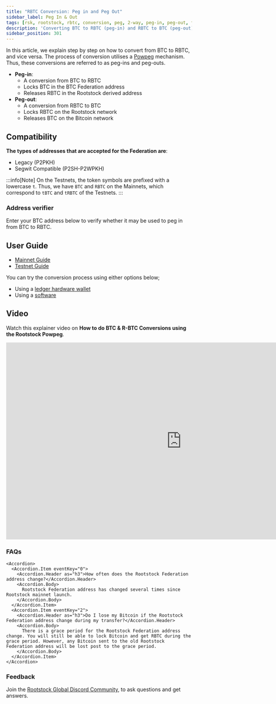 ```yaml
---
title: "RBTC Conversion: Peg in and Peg Out"
sidebar_label: Peg In & Out
tags: [rsk, rootstock, rbtc, conversion, peg, 2-way, peg-in, peg-out, federation, powpeg]
description: 'Converting BTC to RBTC (peg-in) and RBTC to BTC (peg-out), for both Mainnet and Testnet.'
sidebar_position: 301
---
```


In this article, we explain step by step on how to convert from BTC to RBTC, and vice versa.
The process of conversion utilises a [Powpeg](/concepts/powpeg/) mechanism. Thus, these conversions are referred to as peg-ins and peg-outs.

- **Peg-in**:
  - A conversion from BTC to RBTC
  - Locks BTC in the BTC Federation address
  - Releases RBTC in the Rootstock derived address
- **Peg-out**:
  - A conversion from RBTC to BTC
  - Locks RBTC on the Rootstock network
  - Releases BTC on the Bitcoin network

## Compatibility

**The types of addresses that are accepted for the Federation are**:
- Legacy (P2PKH)
- Segwit Compatible (P2SH-P2WPKH)

:::info[Note]
On the Testnets, the token symbols are prefixed with a lowercase `t`.
Thus, we have `BTC` and `RBTC` on the Mainnets, which correspond to `tBTC` and `tRBTC` of the Testnets.
:::

### Address verifier

Enter your BTC address below to verify whether it may be used to peg in from BTC to RBTC.

<AddressVerifier />

## User Guide

- [Mainnet Guide](/concepts/rbtc/networks#mainnet-conversion)
- [Testnet Guide](/concepts/rbtc/networks#testnet-conversion)

You can try the conversion process using either options below;

- Using a [ledger hardware wallet](/concepts/rbtc/conversion-with-ledger)
- Using a [software](/concepts/rbtc/conversion-with-node-console)

## Video

Watch this explainer video on **How to do BTC & R-BTC Conversions using the Rootstock Powpeg**.

<iframe width="949" height="534" src="https://youtube.com/embed/XTpQW9Rw838" frameBorder="0" allow="accelerometer; autoplay; encrypted-media; gyroscope; picture-in-picture" allowFullScreen></iframe>

### FAQs

````mdx-code-block
<Accordion>
  <Accordion.Item eventKey="0">
    <Accordion.Header as="h3">How often does the Rootstock Federation address change?</Accordion.Header>
    <Accordion.Body>
      Rootstock Federation address has changed several times since Rootstock mainnet launch.
    </Accordion.Body>
  </Accordion.Item>
  <Accordion.Item eventKey="2">
    <Accordion.Header as="h3">Do I lose my Bitcoin if the Rootstock Federation address change during my transfer?</Accordion.Header>
    <Accordion.Body>
      There is a grace period for the Rootstock Federation address change. You will still be able to lock Bitcoin and get RBTC during the grace period. However, any Bitcoin sent to the old Rootstock Federation address will be lost post to the grace period.
    </Accordion.Body>
  </Accordion.Item>
</Accordion>
````

### Feedback

Join the [Rootstock Global Discord Community](https://rootstock.io/discord), to ask questions and get answers.
